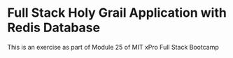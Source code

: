 # Full Stack Holy Grail Application with Redis Database

This is an exercise as part of Module 25 of MIT xPro Full Stack Bootcamp

